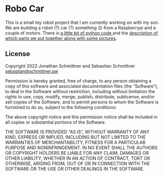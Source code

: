 # Robo Car

This is a small toy robot project that I am currently working on with my son. We are building a robot (?) car (?) something :wink: from a Raspberrypi and a couple of motors. There is [a little bit of python code ](/src/) and the [description of which parts we put together along with some pictures](/hardware/).



## License

Copyright 2022 Jonathan Schmittner and Sebastian Schmittner <sebastian@schmittner.pw>

Permission is hereby granted, free of charge, to any person obtaining a copy of this software and associated documentation files (the “Software”), to deal in the Software without restriction, including without limitation the rights to use, copy, modify, merge, publish, distribute, sublicense, and/or sell copies of the Software, and to permit persons to whom the Software is furnished to do so, subject to the following conditions:

The above copyright notice and this permission notice shall be included in all copies or substantial portions of the Software.

THE SOFTWARE IS PROVIDED “AS IS”, WITHOUT WARRANTY OF ANY KIND, EXPRESS OR IMPLIED, INCLUDING BUT NOT LIMITED TO THE WARRANTIES OF MERCHANTABILITY, FITNESS FOR A PARTICULAR PURPOSE AND NONINFRINGEMENT. IN NO EVENT SHALL THE AUTHORS OR COPYRIGHT HOLDERS BE LIABLE FOR ANY CLAIM, DAMAGES OR OTHER LIABILITY, WHETHER IN AN ACTION OF CONTRACT, TORT OR OTHERWISE, ARISING FROM, OUT OF OR IN CONNECTION WITH THE SOFTWARE OR THE USE OR OTHER DEALINGS IN THE SOFTWARE.
